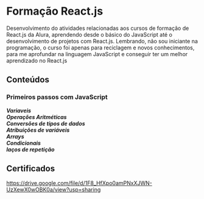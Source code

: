 # Formação React.js

Desenvolvimento do atividades relacionadas aos cursos de formação de React.js da Alura, aprendendo desde o básico do JavaScript até o desenvolvimento de projetos com React.js.
Lembrando, não sou iniciante na programação, o curso foi apenas para reciclagem e novos conhecimentos, para me aprofundar na linguagem JavaScript e conseguir ter um melhor aprendizado no React.js 


## Conteúdos
### Primeiros passos com JavaScript

***Variaveis***  
***Operações Aritméticas***  
***Conversões de tipos de dados***  
***Atribuições de variáveis***  
***Arrays***  
***Condicionais***  
***laços de repetição***  

## Certificados
https://drive.google.com/file/d/1F8_HfXpo0amPNxXJWN-UzXewX0wOBK0a/view?usp=sharing
